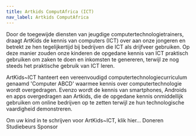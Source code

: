 ```yaml
---
title: Artkids ComputAfrica (ICT)
nav_label: Artkids ComputAfrica
---
```

Door de toegewijde diensten van jeugdige computertechnologietrainers, draagt ArtKids de kennis van computers (ICT) over aan onze jongeren en betrekt ze hen tegelijkertijd bij bedrijven die ICT als drijfveer gebruiken. Op deze manier zouden onze kinderen de opgedane kennis van ICT praktisch gebruiken om zaken te doen en inkomsten te genereren, terwijl ze nog steeds het praktische gebruik van ICT leren.

ArtKids~ICT hanteert een vereenvoudigd computertechnologiecurriculum genaamd 'Computer ABCD' waarmee kennis over computertechnologie wordt overgedragen. Evenzo wordt de kennis van smartphones, Androids en apps overgedragen aan Artkids, die de opgedane kennis onmiddellijk gebruiken om online bedrijven op te zetten terwijl ze hun technologische vaardigheid demonstreren.

Om uw kind in te schrijven voor ArtKids~ICT, klik hier...
Doneren
Studiebeurs
Sponsor